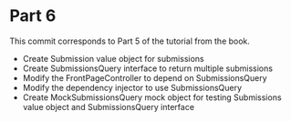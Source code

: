 # Part 6

This commit corresponds to Part 5 of the tutorial from the book.

- Create Submission value object for submissions
- Create SubmissionsQuery interface to return multiple submissions
- Modify the FrontPageController to depend on SubmissionsQuery
- Modify the dependency injector to use SubmissionsQuery
- Create MockSubmissionsQuery mock object for testing Submissions value object and SubmissionsQuery interface
